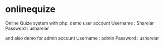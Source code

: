 # onlinequize
Online Quize system with php.
demo user account
Username : Shareiar
Password : ushareiar

and also demo for admin account
Username : admin
Password : ushareiar
